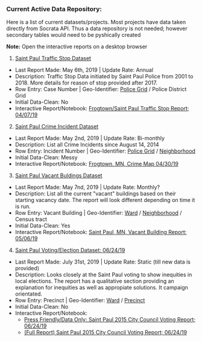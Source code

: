 ### Current Active Data Repository: 
Here is a list of current datasets/projects. Most projects have data taken directly from Socrata API. Thus a data repository is not needed; however secondary tables would need to be pyshically created

**Note:** Open the interactive reports on a desktop browser

1) [Saint Paul Traffic Stop Dataset](https://information.stpaul.gov/Public-Safety/Traffic-Stop-Dataset/kkd6-vvns)
* Last Report Made: May 6th, 2019 | Update Rate: Annual
* Description: Traffic Stop Data initiated by Saint Paul Police from 2001 to 2018. More details for reason of stop provided after 2017.
* Row Entry: Case Number | Geo-Identifier: [Police Grid](https://information.stpaul.gov/Public-Safety/Saint-Paul-Police-Grid-Shapefile/ykwt-ie3e) / Police District Grid
* Initial Data-Clean: No
* Interactive Report/Notebook: [Frogtown/Saint Paul Traffic Stop Report; 04/07/19](https://nbviewer.jupyter.org/github/sustainabu/OpenData_Saint_Paul/blob/master/_Frogtown%20Traffic%20Data/Saint%20Paul%20Traffic%20Stop%20Report_Presentation.ipynb)

2) [Saint Paul Crime Incident Dataset](https://information.stpaul.gov/Public-Safety/Crime-Incident-Report-Dataset/gppb-g9cg)
* Last Report Made: May 2nd, 2019 | Update Rate: Bi-monthly
* Description: List all Crime Incidents since August 14, 2014 
* Row Entry: Incident Number | Geo-Identifier: [Police Grid](https://information.stpaul.gov/Public-Safety/Saint-Paul-Police-Grid-Shapefile/ykwt-ie3e) / [Neighborhood](https://information.stpaul.gov/City-Administration/District-Council-Shapefile-Map/dq4n-yj8b) 
* Initial Data-Clean: Messy
* Interactive Report/Notebook: [Frogtown, MN, Crime Map 04/30/19](https://nbviewer.jupyter.org/github/sustainabu/OpenData_Saint_Paul/blob/master/_Frogtown%20Crime_Map/FG_Crime_Map.ipynb)

3) [Saint Paul Vacant Buldings Dataset](https://information.stpaul.gov/Buildings-Housing-Economic-Development/Vacant-Buildings-Dataset/fgbn-288b)
* Last Report Made: May 7nd, 2019 | Update Rate: Monthly?
* Description: List all the current "vacant" buildings based on their starting vacancy date. The report will look different depending on time it is run.
* Row Entry: Vacant Building | Geo-Identifier: [Ward](https://information.stpaul.gov/City-Administration/Council-Ward-Shapefile-Map/tseu-m286) / [Neighborhood](https://information.stpaul.gov/City-Administration/District-Council-Shapefile-Map/dq4n-yj8b) / Census tract 
* Initial Data-Clean: Yes
* Interactive Report/Notebook: [Saint Paul, MN, Vacant Building Report; 05/06/19](https://nbviewer.jupyter.org/github/sustainabu/OpenData_Saint_Paul/blob/master/_Saint%20Paul%20Vacant%20Building%20Report/Saint%20Paul%20Vacant%20Building%20Report.ipynb)

4) [Saint Paul Voting/Election Dataset: 06/24/19](https://www.sos.state.mn.us/media/2641/registered-voter-list-request-form.pdf)
* Last Report Made: July 31st, 2019 | Update Rate: Static (till new data is provided)
* Description: Looks closely at the Saint Paul voting to show inequities in local elections. The report has a qualitative section providing an explanation for inequities as well as appropiate solutions. It campaign orientated.
* Row Entry: Precinct | Geo-Identifier: [Ward](https://information.stpaul.gov/City-Administration/Council-Ward-Shapefile-Map/tseu-m286) / [Precinct](https://www.sos.state.mn.us/election-administration-campaigns/data-maps/geojson-files/) 
* Initial Data-Clean: No
* Interactive Report/Notebook: 
    * [Press Friendly/Data Only: Saint Paul 2015 City Council Voting Report; 06/24/19](https://nbviewer.jupyter.org/github/sustainabu/OpenData_Saint_Paul/blob/master/_Saint%20Paul%20City%20Council%20Election%20Analysis/Saint%20Paul%202015%20City%20Council%20Voting%20Report_06-24-19%20%5BData%20Only%5D.ipynb)
    * [(Full Report) Saint Paul 2015 City Council Voting Report; 06/24/19](https://nbviewer.jupyter.org/github/sustainabu/OpenData_Saint_Paul/blob/master/_Saint%20Paul%20City%20Council%20Election%20Analysis/Saint%20Paul%202015%20City%20Council%20Voting%20Report_06-24-19.ipynb)
